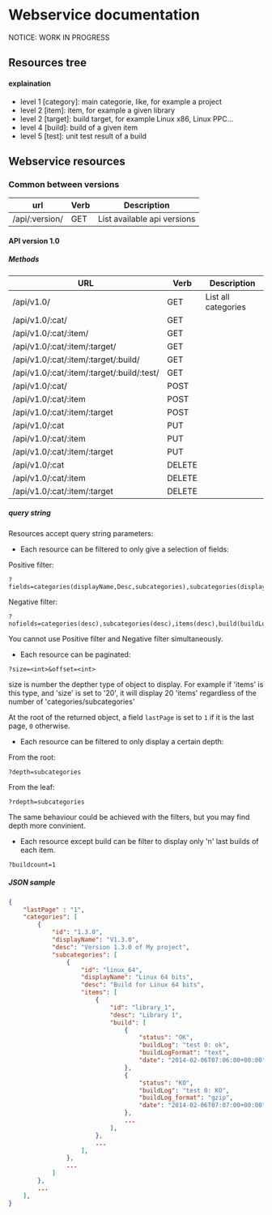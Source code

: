 # Webservice documentation #

NOTICE: WORK IN PROGRESS

## Resources tree ##

#### explaination ####

* level 1 [category]: main categorie, like, for example a project
* level 2 [item]: item, for example a given library
* level 2 [target]: build target, for example Linux x86, Linux PPC...
* level 4 [build]: build of a given item 
* level 5 [test]: unit test result of a build 

## Webservice resources ##

### Common between versions ###

|      url       | Verb |         Description         |
|----------------|------|-----------------------------|
| /api/:version/ | GET  | List available api versions |


#### API version 1.0 ####

##### Methods #####

| URL                                        | Verb   | Description                                                       |
|--------------------------------------------|--------|-------------------------------------------------------------------|
| /api/v1.0/                                 | GET    | List all categories                                               |
| /api/v1.0/:cat/                            | GET    |  |
| /api/v1.0/:cat/:item/                      | GET    |  |
| /api/v1.0/:cat/:item/:target/              | GET    |  |
| /api/v1.0/:cat/:item/:target/:build/       | GET    |  |
| /api/v1.0/:cat/:item/:target/:build/:test/ | GET    |  |
| /api/v1.0/:cat/                            | POST   |  |
| /api/v1.0/:cat/:item                       | POST   |  |
| /api/v1.0/:cat/:item/:target               | POST   |  |
| /api/v1.0/:cat                             | PUT    |  |
| /api/v1.0/:cat/:item                       | PUT    |  |
| /api/v1.0/:cat/:item/:target               | PUT    |  |
| /api/v1.0/:cat                             | DELETE |  |
| /api/v1.0/:cat/:item                       | DELETE |  |
| /api/v1.0/:cat/:item/:target               | DELETE |  |

##### query string #####

Resources accept query string parameters:

* Each resource can be filtered to only give a selection of fields:

Positive filter:

```
?fields=categories(displayName,Desc,subcategories),subcategories(displayName,Desc,items),items(displayName,build),build(status)
````

Negative filter:

```
?nofields=categories(desc),subcategories(desc),items(desc),build(buildLog,buildLogFormat)

```

You cannot use Positive filter and Negative filter simultaneously.

* Each resource can be paginated:

```
?size=<int>&offset=<int>
```

size is number the depther type of object to display. For example if 'items' is this type, and 'size' is set to
'20', it will display 20 'items' regardless of the number of 'categories/subcategories'
  
At the root of the returned object, a field `lastPage` is set to `1` if it is the last page, `0` otherwise.

* Each resource can be filtered to only display a certain depth:

From the root:
```
?depth=subcategories
```

From the leaf:
```
?rdepth=subcategories
```
The same behaviour could be achieved with the filters, but you may find depth more convinient.

* Each resource except build can be filter to display only 'n' last builds of each item.

```
?buildcount=1
```

##### JSON sample #####

```json
{
    "lastPage" : "1",
    "categories": [
        {
            "id": "1.3.0",
            "displayName": "V1.3.0",
            "desc": "Version 1.3.0 of My project",
            "subcategories": [
                {
                    "id": "linux_64",
                    "displayName": "Linux 64 bits",
                    "desc": "Build for Linux 64 bits",
                    "items": [
                        {
                            "id": "library_1",
                            "desc": "Library 1",
                            "build": [ 
                                {
                                    "status": "OK",
                                    "buildLog": "test 0: ok",
                                    "buildLogFormat": "text",
                                    "date": "2014-02-06T07:06:00+00:00",
                                },
                                {
                                    "status": "KO",
                                    "buildLog": "test 0: KO",
                                    "buildLog_format": "gzip",
                                    "date": "2014-02-06T07:07:00+00:00"
                                },
                                ...
                            ],
                        },
                        ...
                    ],
                },
                ...
            ]
        },
        ...
    ],
}
```
